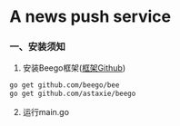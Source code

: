 # A news push service

### 一、安装须知
1. 安装Beego框架([框架Github](https://github.com/astaxie/beego))
```bash
go get github.com/beego/bee
go get github.com/astaxie/beego
```
2. 运行main.go